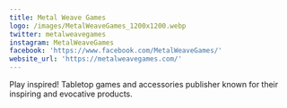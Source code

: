 ```yaml
---
title: Metal Weave Games
logo: /images/MetalWeaveGames_1200x1200.webp
twitter: metalweavegames
instagram: MetalWeaveGames
facebook: 'https://www.facebook.com/MetalWeaveGames/'
website_url: 'https://metalweavegames.com/'
---
```


Play inspired! Tabletop games and accessories publisher known for their inspiring and evocative products.
